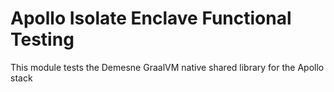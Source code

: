 # Apollo Isolate Enclave Functional Testing

This module tests the Demesne GraalVM native shared library for the Apollo stack
